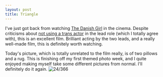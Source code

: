 ```yaml
---
layout: post
title: Triangle
---
```

I've just got back from watching [The Danish Girl](https://itunes.apple.com/gb/movie/the-danish-girl/id1063835961?uo=4&at=1000l8mx) in the cinema. Despite criticisms about [not using a trans actor](http://www.pinknews.co.uk/2015/09/06/the-danish-girl-director-explains-lack-of-trans-actor-in-lead-role/) in the lead role (which I totally agree with), this is an excellent film. Brilliant acting by the two leads, and a really well-made film, this is definitely worth watching.
<!--break-->
Today's picture, which is totally unrelated to the film really, is of two pillows and a rug. This is finishing off my first themed photo week, and I quite enjoyed making myself take some different pictures from normal. I'll definitely do it again.
![24/366](media.humanboring.net/photos/2016-01-23.jpeg)